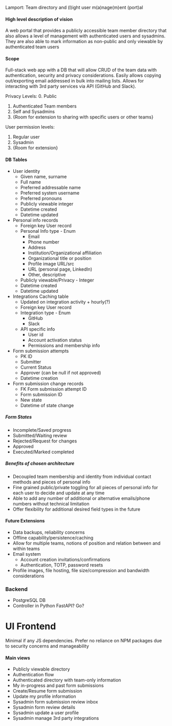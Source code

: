 Lamport:
Team directory and (l)ight user m(a)nage(m)ent (port)al

#### High level description of vision
A web portal that provides a publicly accessible team member directory that also allows a level of management with authenticated users and sysadmins.
They are also able to mark information as non-public and only viewable by authenticated team users

#### Scope
Full-stack web app with a DB that will allow CRUD of the team data with authentication, security and privacy considerations.
Easily allows copying out/exporting email addressed in bulk into mailing lists.
Allows for interacting with 3rd party services via API (GitHub and Slack).

Privacy Levels:
0. Public
1. Authenticated Team members
2. Self and Sysadmins
3. {Room for extension to sharing with specific users or other teams}

User permission levels:
1. Regular user
2. Sysadmin
3. {Room for extension}

#### DB Tables
- User identity
	- Given name, surname
	- Full name
	- Preferred addressable name
	- Preferred system username
	- Preferred pronouns
	- Publicly viewable integer
	- Datetime created
	- Datetime updated
- Personal info records
	- Foreign key User record
	- Personal Info type - Enum
		- Email
		- Phone number
		- Address
		- Institution/Organizational affiliation
		- Organizational title or position
		- Profile image URL/src
		- URL (personal page, LinkedIn)
		- Other, descriptive
	- Publicly viewable/Privacy - Integer
	- Datetime created
	- Datetime updated
- Integrations Caching table
	- Updated on integration activity + hourly(?)
	- Foreign key User record
	- Integration type - Enum
		- GitHub
		- Slack
	- API specific info
		- User id
		- Account activation status
		- Permissions and membership info
- Form submission attempts
	- PK ID
	- Submitter
	- Current Status
	- Approver (can be null if not approved)
	- Datetime creation
- Form submission change records
	- FK Form submission attempt ID
	- Form submission ID
	- New state
	- Datetime of state change

##### Form States
- Incomplete/Saved progress
- Submitted/Waiting review
- Rejected/Request for changes
- Approved
- Executed/Marked completed

##### Benefits of chosen architecture
- Decoupled team membership and identity from individual contact methods and pieces of personal info
- Fine grained public/private toggling for all pieces of personal info for each user to decide and update at any time
- Able to add any number of additional or alternative emails/phone numbers without technical limitation
- Offer flexibility for additional desired field types in the future

#### Future Extensions
- Data backups, reliability concerns
- Offline capability/persistence/caching
- Allow for multiple teams, notions of position and relation between and within teams
- Email system
	- Account creation invitations/confirmations
	- Authentication, TOTP, password resets
- Profile images, file hosting, file size/compression and bandwidth considerations

### Backend
- PostgreSQL DB
- Controller in Python FastAPI? Go?

# UI Frontend
Minimal if any JS dependencies.
Prefer no reliance on NPM packages due to security concerns and manageability
#### Main views
- Publicly viewable directory
- Authentication flow
- Authenticated directory with team-only information
- My in-progress and past form submissions
- Create/Resume form submission
- Update my profile information
- Sysadmin form submission review inbox
- Sysadmin form review details
- Sysadmin update a user profile
- Sysadmin manage 3rd party integrations